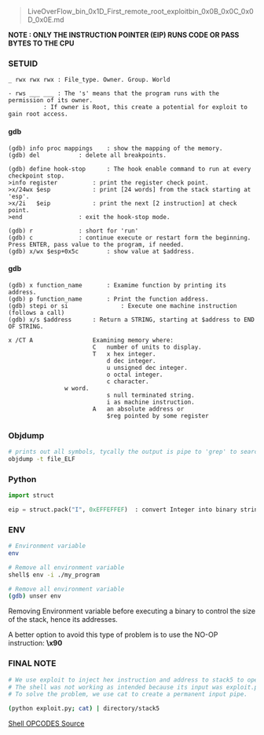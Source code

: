 > LiveOverFlow_bin_0x1D_First_remote_root_exploitbin_0x0B_0x0C_0x0D_0x0E.md

**NOTE : ONLY THE INSTRUCTION POINTER (EIP) RUNS CODE OR PASS BYTES TO THE CPU**


### __SETUID__

```text
_ rwx rwx rwx : File_type. Owner. Group. World

- rws ___ ___ : The 's' means that the program runs with the permission of its owner.
	      : If owner is Root, this create a potential for exploit to gain root access.
```

#### __gdb__

```text
(gdb) info proc mappings	: show the mapping of the memory.
(gdb) del			: delete all breakpoints.

(gdb) define hook-stop		: The hook enable command to run at every checkpoint stop.
>info register			: print the register check point.
>x/24wx $esp			: print [24 words] from the stack starting at 'esp'.
>x/2i 	$eip			: print the next [2 instruction] at check point.
>end				: exit the hook-stop mode.

(gdb) r				: short for 'run'
(gdb) c				: continue execute or restart form the beginning. Press ENTER, pass value to the program, if needed.
(gdb) x/wx $esp+0x5c		: show value at $address.
```
#### __gdb__
```text
(gdb) x function_name		: Examime function by printing its address.
(gdb) p function_name		: Print the function address.
(gdb) stepi or si             	: Execute one machine instruction (follows a call)
(gdb) x/s $address		: Return a STRING, starting at $address to END OF STRING.

x /CT A                 Examining memory where:
                        C   number of units to display. 
                        T   x hex integer.
                            d dec integer.
                            u unsigned dec integer.
                            o octal integer.
                            c character.
			    w word.
                            s null terminated string.
                            i as machine instruction.
                        A   an absolute address or 
                            $reg pointed by some register

```
### __Objdump__

```bash
# prints out all symbols, tycally the output is pipe to 'grep' to search for specific items.
objdump -t file_ELF
```

### __Python__
```python
import struct

eip = struct.pack("I", 0xEFFEFFEF)	: convert Integer into binary string.
````

### __ENV__
```bash
# Environment variable
env 

# Remove all environment variable
shell$ env -i ./my_program 

# Remove all environment variable
(gdb) unser env
```
Removing Environment variable before executing a binary to control the size of the stack, hence its addresses.

A better option to avoid this type of problem is to use the NO-OP instruction: **\x90**

	
### __FINAL NOTE__

```bash
# We use exploit to inject hex instruction and address to stack5 to open a shell.
# The shell was not working as intended because its input was exploit.py output.
# To solve the problem, we use cat to create a permanent input pipe.

(python exploit.py; cat) | directory/stack5
```
	
[Shell OPCODES Source](http://shell-storm.org/shellcode/files/shellcode-811.php)



